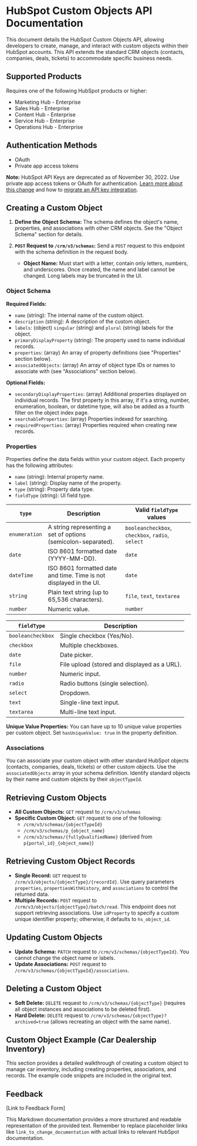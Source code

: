 # HubSpot Custom Objects API Documentation

This document details the HubSpot Custom Objects API, allowing developers to create, manage, and interact with custom objects within their HubSpot accounts.  This API extends the standard CRM objects (contacts, companies, deals, tickets) to accommodate specific business needs.

## Supported Products

Requires one of the following HubSpot products or higher:

* Marketing Hub - Enterprise
* Sales Hub - Enterprise
* Content Hub - Enterprise
* Service Hub - Enterprise
* Operations Hub - Enterprise

## Authentication Methods

* OAuth
* Private app access tokens

**Note:** HubSpot API Keys are deprecated as of November 30, 2022.  Use private app access tokens or OAuth for authentication.  [Learn more about this change](link_to_change_documentation) and how to [migrate an API key integration](link_to_migration_documentation).

## Creating a Custom Object

1. **Define the Object Schema:** The schema defines the object's name, properties, and associations with other CRM objects.  See the "Object Schema" section for details.

2. **`POST` Request to `/crm/v3/schemas`:** Send a `POST` request to this endpoint with the schema definition in the request body.

   * **Object Name:**  Must start with a letter, contain only letters, numbers, and underscores.  Once created, the name and label cannot be changed.  Long labels may be truncated in the UI.

### Object Schema

**Required Fields:**

* `name` (string): The internal name of the custom object.
* `description` (string): A description of the custom object.
* `labels`: (object)  `singular` (string) and `plural` (string) labels for the object.
* `primaryDisplayProperty` (string): The property used to name individual records.
* `properties`: (array) An array of property definitions (see "Properties" section below).
* `associatedObjects`: (array) An array of object type IDs or names to associate with (see "Associations" section below).

**Optional Fields:**

* `secondaryDisplayProperties`: (array) Additional properties displayed on individual records.  The first property in this array, if it's a string, number, enumeration, boolean, or datetime type, will also be added as a fourth filter on the object index page.
* `searchableProperties`: (array) Properties indexed for searching.
* `requiredProperties`: (array) Properties required when creating new records.


### Properties

Properties define the data fields within your custom object.  Each property has the following attributes:

* `name` (string): Internal property name.
* `label` (string): Display name of the property.
* `type` (string): Property data type.
* `fieldType` (string): UI field type.


| `type`       | Description                                              | Valid `fieldType` values     |
|--------------|----------------------------------------------------------|-----------------------------|
| `enumeration` | A string representing a set of options (semicolon-separated). | `booleancheckbox`, `checkbox`, `radio`, `select` |
| `date`       | ISO 8601 formatted date (YYYY-MM-DD).                     | `date`                       |
| `dateTime`   | ISO 8601 formatted date and time.  Time is not displayed in the UI. | `date`                       |
| `string`     | Plain text string (up to 65,536 characters).             | `file`, `text`, `textarea`  |
| `number`     | Numeric value.                                           | `number`                     |


| `fieldType`       | Description                                                                  |
|--------------------|------------------------------------------------------------------------------|
| `booleancheckbox` | Single checkbox (Yes/No).                                                    |
| `checkbox`         | Multiple checkboxes.                                                         |
| `date`             | Date picker.                                                                 |
| `file`             | File upload (stored and displayed as a URL).                               |
| `number`           | Numeric input.                                                              |
| `radio`            | Radio buttons (single selection).                                             |
| `select`           | Dropdown.                                                                    |
| `text`             | Single-line text input.                                                      |
| `textarea`         | Multi-line text input.                                                       |


**Unique Value Properties:**  You can have up to 10 unique value properties per custom object.  Set `hasUniqueValue: true` in the property definition.

### Associations

You can associate your custom object with other standard HubSpot objects (contacts, companies, deals, tickets) or other custom objects.  Use the `associatedObjects` array in your schema definition.  Identify standard objects by their name and custom objects by their `objectTypeId`.

## Retrieving Custom Objects

* **All Custom Objects:** `GET` request to `/crm/v3/schemas`
* **Specific Custom Object:** `GET` request to one of the following:
    * `/crm/v3/schemas/{objectTypeId}`
    * `/crm/v3/schemas/p_{object_name}`
    * `/crm/v3/schemas/{fullyQualifiedName}`  (derived from `p{portal_id}_{object_name}`)

## Retrieving Custom Object Records

* **Single Record:** `GET` request to `/crm/v3/objects/{objectType}/{recordId}`.  Use query parameters `properties`, `propertiesWithHistory`, and `associations` to control the returned data.
* **Multiple Records:** `POST` request to `/crm/v3/objects/{objectType}/batch/read`.  This endpoint does not support retrieving associations.  Use `idProperty` to specify a custom unique identifier property; otherwise, it defaults to `hs_object_id`.

## Updating Custom Objects

* **Update Schema:** `PATCH` request to `/crm/v3/schemas/{objectTypeId}`.  You cannot change the object name or labels.
* **Update Associations:** `POST` request to `/crm/v3/schemas/{objectTypeId}/associations`.

## Deleting a Custom Object

* **Soft Delete:** `DELETE` request to `/crm/v3/schemas/{objectType}` (requires all object instances and associations to be deleted first).
* **Hard Delete:** `DELETE` request to `/crm/v3/schemas/{objectType}?archived=true` (allows recreating an object with the same name).


## Custom Object Example (Car Dealership Inventory)

This section provides a detailed walkthrough of creating a custom object to manage car inventory, including creating properties, associations, and records.  The example code snippets are included in the original text.


##  Feedback

[Link to Feedback Form]


This Markdown documentation provides a more structured and readable representation of the provided text. Remember to replace placeholder links like `link_to_change_documentation` with actual links to relevant HubSpot documentation.
